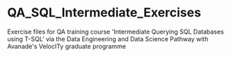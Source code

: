 # QA_SQL_Intermediate_Exercises

Exercise files for QA training course 'Intermediate Querying SQL Databases using T-SQL'
via the Data Engineering and Data Science Pathway with Avanade's VelocITy graduate programme
